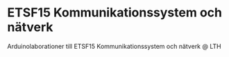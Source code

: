 # ETSF15 Kommunikationssystem och nätverk

Arduinolaborationer till ETSF15 Kommunikationssystem och nätverk @ LTH
